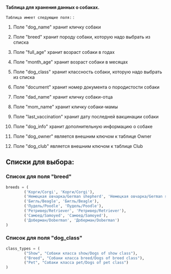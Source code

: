 **Таблица для хранения данных о собаках.**
 
`Таблица имеет следующие поля:`
:

  1. Поле "dog_name" хранит кличку собаки

  2. Поле "breed" хранит породу собаки, которую надо выбрать из списка

  3. Поле "full_age" хранит возраст собаки в годах

  4. Поле "month_age" хранит возраст собаки в месяцах

  5. Поле "dog_class" хранит классность собаки, которую надо выбрать из списка
        
  6. Поле "document" хранит номер документа о породистости собаки

  7. Поле "dad_name" хранит кличку собаки-отца

  8. Поле "mom_name" хранит кличку собаки-мамы

  9. Поле "last_vaccination" хранит дату последней вакцинации собаки

  10. Поле "dog_info" хранит дополнительную информацию о собаке

  11. Поле "dog_owner" является внешним ключом к таблице Owner

  12. Поле "dog_club" является внешним ключом к таблице Club

## Списки для выбора:

### Cписок для поля "breed"

``` python
breeds = (
        ('Корги/Corgi', 'Корги/Corgi'),
        ('Немецкая овчарка/German shepherd', 'Немецкая овчарка/German shepherd'),
        ('Бигль/Beagle', 'Бигль/Beagle'),
        ('Пудель/Poodle', 'Пудель/Poodle'),
        ('Ретривер/Retriever', 'Ретривер/Retriever'),
        ('Самоед/Samoyed', 'Самоед/Samoyed'),
        ('Доберман/Doberman', 'Доберман/Doberman')
)
```
### Список для поля "dog_class"
``` python
class_types = (
        ("Show", "Собаки класса show/Dogs of show class"),
        ("Breed", "Собаки класса breed/Dogs of breed class"),
        ("Pet", "Собаки класса pet/Dogs of pet class")
)
```